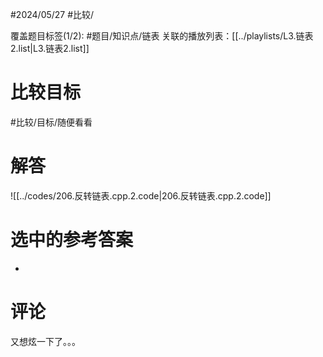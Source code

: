 #2024/05/27 #比较/

覆盖题目标签(1/2):  #题目/知识点/链表
关联的播放列表：[[../playlists/L3.链表2.list|L3.链表2.list]]

# 比较目标

#比较/目标/随便看看

# 解答

![[../codes/206.反转链表.cpp.2.code|206.反转链表.cpp.2.code]]

# 选中的参考答案

-

# 评论

又想炫一下了。。。